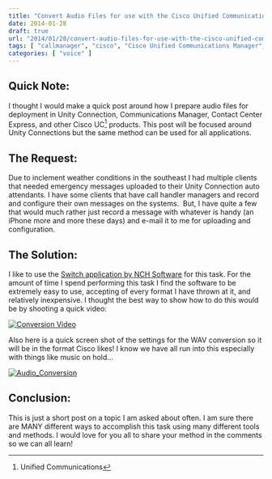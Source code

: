 ```yaml
---
title: "Convert Audio Files for use with the Cisco Unified Communications Suite"
date: 2014-01-28
draft: true
url: "2014/01/28/convert-audio-files-for-use-with-the-cisco-unified-communications-suite"
tags: [ "callmanager", "cisco", "Cisco Unified Communications Manager", "Unity Connection", "voice", "voip", "Cisco UC", "Contact Center Express", "Unified Communications" ]
categories: [ "voice" ]
---
```


## Quick Note:

I thought I would make a quick post around how I prepare audio files for deployment in Unity Connection, Communications Manager, Contact Center Express, and other Cisco UC[^1] products. This post will be focused around Unity Connections but the same method can be used for all applications.

## The Request:

Due to inclement weather conditions in the southeast I had multiple clients that needed emergency messages uploaded to their Unity Connection auto attendants. I have some clients that have call handler managers and record and configure their own messages on the systems.  But, I have quite a few that would much rather just record a message with whatever is handy (an iPhone more and more these days) and e-mail it to me for uploading and configuration.

## The Solution:

I like to use the [Switch application by NCH Software](http://www.nch.com.au/switch/index.html) for this task. For the amount of time I spend performing this task I find the software to be extremely easy to use, accepting of every format I have thrown at it, and relatively inexpensive. I thought the best way to show how to do this would be by shooting a quick video: 

[![Conversion Video](http://img.youtube.com/vi/liPCTVBRWT4/0.jpg)](http://www.youtube.com/watch?v=liPCTVBRWT4)

Also here is a quick screen shot of the settings for the WAV conversion so it will be in the format Cisco likes! I know we have all run into this especially with things like music on hold… 

[![Audio_Conversion](/post/2014-01-28-convert-audio-files-for-use-with-the-cisco-unified-communications-suite/audio_canversion.png?w=300)](/post/2014-01-28-convert-audio-files-for-use-with-the-cisco-unified-communications-suite/audio_canversion.png)

## Conclusion:

This is just a short post on a topic I am asked about often. I am sure there are MANY different ways to accomplish this task using many different tools and methods. I would love for you all to share your method in the comments so we can all learn!

[^1]: Unified Communications
